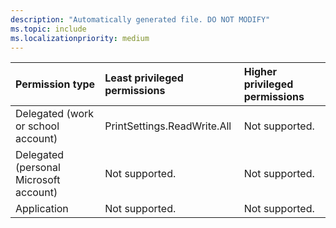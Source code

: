 ```yaml
---
description: "Automatically generated file. DO NOT MODIFY"
ms.topic: include
ms.localizationpriority: medium
---
```


|Permission type|Least privileged permissions|Higher privileged permissions|
|:---|:---|:---|
|Delegated (work or school account)|PrintSettings.ReadWrite.All|Not supported.|
|Delegated (personal Microsoft account)|Not supported.|Not supported.|
|Application|Not supported.|Not supported.|

